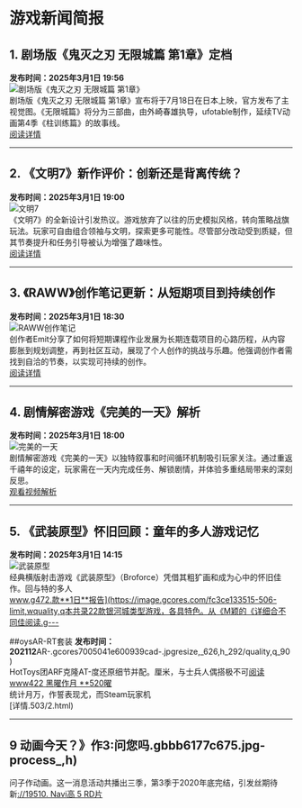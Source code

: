 # 游戏新闻简报

## 1. 剧场版《鬼灭之刃 无限城篇 第1章》定档
**发布时间：2025年3月1日 19:56**  
![剧场版《鬼灭之刃 无限城篇 第1章》](https://image.gcores.com/16dbb25518ff9c53820a2d620030419c-1268-712.jpg?x-oss-process=image/resize,limit_1,m_fill,w_626,h_292/quality,q_90)  
剧场版《鬼灭之刃 无限城篇 第1章》宣布将于7月18日在日本上映，官方发布了主视觉图。《无限城篇》将分为三部曲，由外崎春雄执导，ufotable制作，延续TV动画第4季《柱训练篇》的故事线。  
[阅读详情](https://www.gcores.com/articles/195480)

---

## 2. 《文明7》新作评价：创新还是背离传统？
**发布时间：2025年3月1日 19:00**  
![文明7](https://image.gcores.com/ce5ab387643e4da0c37f0638a13f8210-2560-1440.jpg?x-oss-process=image/resize,limit_1,m_fill,w_626,h_292/quality,q_90)  
《文明7》的全新设计引发热议。游戏放弃了以往的历史模拟风格，转向策略战旗玩法。玩家可自由组合领袖与文明，探索更多可能性。尽管部分改动受到质疑，但其节奏提升和任务引导被认为增强了趣味性。  
[阅读详情](https://www.gcores.com/articles/195324)

---

## 3. 《RAWW》创作笔记更新：从短期项目到持续创作
**发布时间：2025年3月1日 18:30**  
![RAWW创作笔记](https://image.gcores.com/011793c65b847641d59b090f83d5dbf8-1080-506.jpg?x-oss-process=image/resize,limit_1,m_fill,w_626,h_292/quality,q_90)  
创作者Emit分享了如何将短期课程作业发展为长期连载项目的心路历程，从内容膨胀到规划调整，再到社区互动，展现了个人创作的挑战与乐趣。他强调创作者需找到自洽的节奏，以实现可持续的创作。  
[阅读详情](https://www.gcores.com/articles/195457)

---

## 4. 剧情解密游戏《完美的一天》解析
**发布时间：2025年3月1日 18:00**  
![完美的一天](https://image.gcores.com/0cd9b8754c5566331a9e0a314f63c688-1920-1080.jpg?x-oss-process=image/resize,limit_1,m_fill,w_626,h_292/quality,q_90)  
剧情解密游戏《完美的一天》以独特叙事和时间循环机制吸引玩家关注。通过重返千禧年的设定，玩家需在一天内完成任务、解锁剧情，并体验多重结局带来的深刻反思。  
[观看视频解析](https://www.gcores.com/videos/195467)

---

## 5. 《武装原型》怀旧回顾：童年的多人游戏记忆
**发布时间：2025年3月1日 14:15**  
![武装原型](https://image.gcores.com/e49eb8cdf2d54192c7afa745212eefb3-1255-335.png?x-oss-process=image/resize,limit_1,m_fill,w_626,h_292/quality,q_90)  
经典横版射击游戏《武装原型》（Broforce）凭借其粗犷画和成为心中的怀旧佳作。回与特的多人  
www.g472.款**1日**报告](https://image.gcores.com/fc3ce133515-506-limit,wquality,q本共录22款银河城类型游戏，各具特色。从《M颖的《详细合不同佳阅读.g---

##oysAR-RT套装
**发布时间：202112**AR-.gcores7005041e600939cad-.jpgresize,_626,h_292/quality,q_90)  
HotToys团ARF克隆AT-度还原细节并配。厘米，与士兵人偶搭极不可[阅读www422 黑曜作月
**520曜](httpsgame.com/uploads01/_)  
统计月万，作誓表现尤，而Steam玩家机  
[详情.503/2.html)

---

## 9 动画今天？》作3:问您吗.gbbb6177c675.jpg-process_,h)  
问子作动画。这一消息活动共播出三季，第3季于2020年底完结，引发丝期待新[://19510. Navi高
5 RD片](3game.com/uploads/images/news/20250301/1740829603pg_rAMDRDavi晶体M伟约芯片设计展现效率性能提升奠[阅读..com/news/202503/3915601.html)